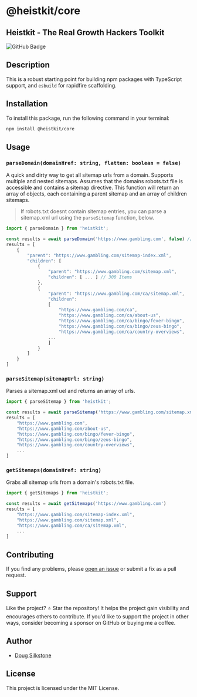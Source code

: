 # @heistkit/core

## Heistkit - The Real Growth Hackers Toolkit

![GitHub Badge](https://img.shields.io/github/stars/withseismic/heistkit?style=social&label=Star)

## Description

This is a robust starting point for building npm packages with TypeScript support, and `esbuild` for rapidfire scaffolding.

## Installation

To install this package, run the following command in your terminal:

```sh
npm install @heistkit/core
```

## Usage

### `parseDomain(domainHref: string, flatten: boolean = false)`

A quick and dirty way to get all sitemap urls from a domain. Supports multiple and nested sitemaps. Assumes that the domains robots.txt file is accessible and contains a sitemap directive. This function will return an array of objects, each containing a parent sitemap and an array of children sitemaps.

> If robots.txt doesnt contain sitemap entries, you can parse a sitemap.xml url using the `parseSitemap` function, below.

```typescript
import { parseDomain } from 'heistkit';

const results = await parseDomain('https://www.gambling.com', false) // set to true to flatten the results.
results = [
    {
        "parent": "https://www.gambling.com/sitemap-index.xml",
        "children": [
            {
                "parent": "https://www.gambling.com/sitemap.xml",
                "children": [ ... ] // 300 Items
            },
            {
                "parent": "https://www.gambling.com/ca/sitemap.xml",
                "children":
                [
                    "https://www.gambling.com/ca",
                    "https://www.gambling.com/ca/about-us",
                    "https://www.gambling.com/ca/bingo/fever-bingo",
                    "https://www.gambling.com/ca/bingo/zeus-bingo",
                    "https://www.gambling.com/ca/country-overviews",
                ...
                ]
            }
        ]
    }
]
```

### `parseSitemap(sitemapUrl: string)`

Parses a sitemap.xml uel and returns an array of urls.

```typescript
import { parseSitemap } from 'heistkit';

const results = await parseSitemap('https://www.gambling.com/sitemap.xml')
results = [
    "https://www.gambling.com",
    "https://www.gambling.com/about-us",
    "https://www.gambling.com/bingo/fever-bingo",
    "https://www.gambling.com/bingo/zeus-bingo",
    "https://www.gambling.com/country-overviews",
    ...
]
```

### `getSitemaps(domainHref: string)`

Grabs all sitemap urls from a domain's robots.txt file.

```typescript
import { getSitemaps } from 'heistkit';

const results = await getSitemaps('https://www.gambling.com')
results = [
    "https://www.gambling.com/sitemap-index.xml",
    "https://www.gambling.com/sitemap.xml",
    "https://www.gambling.com/ca/sitemap.xml",
    ...
]

```

## Contributing

If you find any problems, please [open an issue](https://github.com/withseismic/heistkit/issues) or submit a fix as a pull request.

## Support

Like the project? ⭐ Star the repository! It helps the project gain visibility and encourages others to contribute. If you'd like to support the project in other ways, consider becoming a sponsor on GitHub or buying me a coffee.

## Author

- [Doug Silkstone](https://twitter.com/dougiesilkstone)

## License

This project is licensed under the MIT License.
